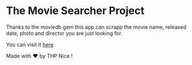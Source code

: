 # The Movie Searcher Project

Thanks to the moviedb gem this app can scrapp the movie name, released date, photo and director you are just looking for.

You can visit it [here](https://moviesearcher06.herokuapp.com/)

Made with ❤️ by THP Nice !
